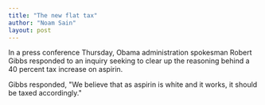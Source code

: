```yaml
---
title: "The new flat tax"
author: "Noam Sain"
layout: post
---
```


In a press conference Thursday, Obama administration spokesman Robert Gibbs responded to an inquiry seeking to clear up the reasoning behind a 40 percent tax increase on aspirin.

Gibbs responded, "We believe that as aspirin is white and it works, it should be taxed accordingly."